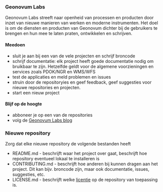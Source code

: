 ### Geonovum Labs
Geonovum Labs streeft naar openheid van processen en producten door inzet van nieuwe manieren van werken en moderne instrumenten. Het doel is om de diensten en producten van Geonovum dichter bij de gebruikers te brengen en hun mee te laten praten, ontwikkelen en schrijven. 

#### Meedoen

* sluit je aan bij een van de vele projecten en schrijf broncode
* schrijf documentatie: elk project heeft goede documentatie nodig om bruikbaar te zijn. Hetzelfde geldt voor de algemene voorzieningen en services zoals PDOK/NGR en WMS/WFS
* test de applicaties en meld problemen en issues
* struin door de repositoryies en geef feedback, geef suggesties voor nieuwe repositories en projecten. 
* start een nieuw project

#### Blijf op de hoogte

* abboneer je op een van de repositories
* volg de [Geonovum Labs blog](http://geonovum.github.io)


### Nieuwe repository

Zorg dat elke nieuwe repository de volgende bestanden heeft
* README.md - beschrijft waar het project over gaat, beschrijft hoe repository eventueel lokaal te installeren is
* CONTRIBUTING.md - beschrijft hoe anderen bij kunnen dragen aan het project. Dit kan bijv. broncode zijn, maar ook documentatie, issues, suggesties, etc. 
* LICENSE.md - beschrijft welke [licentie](http://choosealicense.com/) op de repository van toepassing is.
